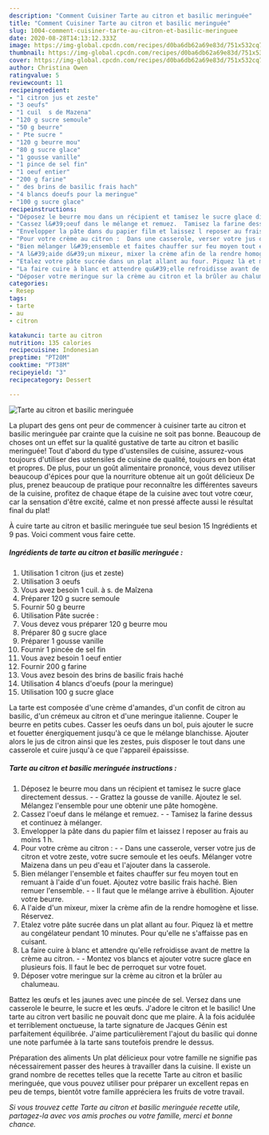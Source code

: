 ```yaml
---
description: "Comment Cuisiner Tarte au citron et basilic meringuée"
title: "Comment Cuisiner Tarte au citron et basilic meringuée"
slug: 1004-comment-cuisiner-tarte-au-citron-et-basilic-meringuee
date: 2020-08-28T14:13:12.333Z
image: https://img-global.cpcdn.com/recipes/d0ba6db62a69e83d/751x532cq70/tarte-au-citron-et-basilic-meringuee-photo-principale-de-la-recette.jpg
thumbnail: https://img-global.cpcdn.com/recipes/d0ba6db62a69e83d/751x532cq70/tarte-au-citron-et-basilic-meringuee-photo-principale-de-la-recette.jpg
cover: https://img-global.cpcdn.com/recipes/d0ba6db62a69e83d/751x532cq70/tarte-au-citron-et-basilic-meringuee-photo-principale-de-la-recette.jpg
author: Christina Owen
ratingvalue: 5
reviewcount: 11
recipeingredient:
- "1 citron jus et zeste"
- "3 oeufs"
- "1 cuil  s de Mazena"
- "120 g sucre semoule"
- "50 g beurre"
- " Pte sucre "
- "120 g beurre mou"
- "80 g sucre glace"
- "1 gousse vanille"
- "1 pince de sel fin"
- "1 oeuf entier"
- "200 g farine"
- " des brins de basilic frais hach"
- "4 blancs doeufs pour la meringue"
- "100 g sucre glace"
recipeinstructions:
- "Déposez le beurre mou dans un récipient et tamisez le sucre glace directement dessus.  Grattez la gousse de vanille. Ajoutez le sel. Mélangez l&#39;ensemble pour une obtenir une pâte homogène."
- "Cassez l&#39;oeuf dans le mélange et remuez.  Tamisez la farine dessus et continuez à mélanger."
- "Envelopper la pâte dans du papier film et laissez l reposer au frais au moins 1 h."
- "Pour votre crème au citron :  Dans une casserole, verser votre jus de citron et votre zeste, votre sucre semoule et les oeufs. Mélanger votre Maizena dans un peu d&#39;eau et l&#39;ajouter dans la casserole."
- "Bien mélanger l&#39;ensemble et faites chauffer sur feu moyen tout en remuant à l&#39;aide d&#39;un fouet. Ajoutez votre basilic frais haché. Bien remuer l&#39;ensemble.   Il faut que le mélange arrive à ébullition. Ajouter votre beurre."
- "A l&#39;aide d&#39;un mixeur, mixer la crème afin de la rendre homogène et lisse. Réservez."
- "Etalez votre pâte sucrée dans un plat allant au four. Piquez là et mettre au congélateur pendant 10 minutes. Pour qu&#39;elle ne s&#39;affaisse pas en cuisant."
- "La faire cuire à blanc et attendre qu&#39;elle refroidisse avant de mettre la crème au citron.  Montez vos blancs et ajouter votre sucre glace en plusieurs fois. Il faut le bec de perroquet sur votre fouet."
- "Déposer votre meringue sur la crème au citron et la brûler au chalumeau."
categories:
- Resep
tags:
- tarte
- au
- citron

katakunci: tarte au citron 
nutrition: 135 calories
recipecuisine: Indonesian
preptime: "PT20M"
cooktime: "PT38M"
recipeyield: "3"
recipecategory: Dessert

---
```



![Tarte au citron et basilic meringuée](https://img-global.cpcdn.com/recipes/d0ba6db62a69e83d/751x532cq70/tarte-au-citron-et-basilic-meringuee-photo-principale-de-la-recette.jpg)

La plupart des gens ont peur de commencer à cuisiner tarte au citron et basilic meringuée par crainte que la cuisine ne soit pas bonne. Beaucoup de choses ont un effet sur la qualité gustative de tarte au citron et basilic meringuée! Tout d'abord du type d'ustensiles de cuisine, assurez-vous toujours d'utiliser des ustensiles de cuisine de qualité, toujours en bon état et propres. De plus, pour un goût alimentaire prononcé, vous devez utiliser beaucoup d'épices pour que la nourriture obtenue ait un goût délicieux De plus, prenez beaucoup de pratique pour reconnaître les différentes saveurs de la cuisine, profitez de chaque étape de la cuisine avec tout votre cœur, car la sensation d'être excité, calme et non pressé affecte aussi le résultat final du plat!

<!--inarticleads1-->

À cuire tarte au citron et basilic meringuée tue seul besion 15 Ingrédients et 9 pas. Voici comment vous faire cette.

##### Ingrédients de tarte au citron et basilic meringuée :

1. Utilisation 1 citron (jus et zeste)
1. Utilisation 3 oeufs
1. Vous avez besoin 1 cuil. à s. de Maîzena
1. Préparer 120 g sucre semoule
1. Fournir 50 g beurre
1. Utilisation  Pâte sucrée :
1. Vous devez vous préparer 120 g beurre mou
1. Préparer 80 g sucre glace
1. Préparer 1 gousse vanille
1. Fournir 1 pincée de sel fin
1. Vous avez besoin 1 oeuf entier
1. Fournir 200 g farine
1. Vous avez besoin  des brins de basilic frais haché
1. Utilisation 4 blancs d&#39;oeufs (pour la meringue)
1. Utilisation 100 g sucre glace


La tarte est composée d&#39;une crème d&#39;amandes, d&#39;un confit de citron au basilic, d&#39;un crémeux au citron et d&#39;une meringue italienne. Couper le beurre en petits cubes. Casser les oeufs dans un bol, puis ajouter le sucre et fouetter énergiquement jusqu&#39;à ce que le mélange blanchisse. Ajouter alors le jus de citron ainsi que les zestes, puis disposer le tout dans une casserole et cuire jusqu&#39;à ce que l&#39;appareil épaississe. 

<!--inarticleads2-->

##### Tarte au citron et basilic meringuée instructions :

1. Déposez le beurre mou dans un récipient et tamisez le sucre glace directement dessus. -  - Grattez la gousse de vanille. Ajoutez le sel. Mélangez l&#39;ensemble pour une obtenir une pâte homogène.
1. Cassez l&#39;oeuf dans le mélange et remuez. -  - Tamisez la farine dessus et continuez à mélanger.
1. Envelopper la pâte dans du papier film et laissez l reposer au frais au moins 1 h.
1. Pour votre crème au citron : -  - Dans une casserole, verser votre jus de citron et votre zeste, votre sucre semoule et les oeufs. Mélanger votre Maizena dans un peu d&#39;eau et l&#39;ajouter dans la casserole.
1. Bien mélanger l&#39;ensemble et faites chauffer sur feu moyen tout en remuant à l&#39;aide d&#39;un fouet. Ajoutez votre basilic frais haché. Bien remuer l&#39;ensemble.  -  - Il faut que le mélange arrive à ébullition. Ajouter votre beurre.
1. A l&#39;aide d&#39;un mixeur, mixer la crème afin de la rendre homogène et lisse. Réservez.
1. Etalez votre pâte sucrée dans un plat allant au four. Piquez là et mettre au congélateur pendant 10 minutes. Pour qu&#39;elle ne s&#39;affaisse pas en cuisant.
1. La faire cuire à blanc et attendre qu&#39;elle refroidisse avant de mettre la crème au citron. -  - Montez vos blancs et ajouter votre sucre glace en plusieurs fois. Il faut le bec de perroquet sur votre fouet.
1. Déposer votre meringue sur la crème au citron et la brûler au chalumeau.


Battez les œufs et les jaunes avec une pincée de sel. Versez dans une casserole le beurre, le sucre et les œufs. J&#39;adore le citron et le basilic! Une tarte au citron vert basilic ne pouvait donc que me plaire. À la fois acidulée et terriblement onctueuse, la tarte signature de Jacques Génin est parfaitement équilibrée. J&#39;aime particulièrement l&#39;ajout du basilic qui donne une note parfumée à la tarte sans toutefois prendre le dessus. 

<!--inarticleads1-->

<p>
Préparation des aliments Un plat délicieux pour votre famille ne signifie pas nécessairement passer des heures à travailler dans la cuisine. Il existe un grand nombre de recettes telles que la recette Tarte au citron et basilic meringuée, que vous pouvez utiliser pour préparer un excellent repas en peu de temps, bientôt votre famille appréciera les fruits de votre travail.
</p>

<p>
<i>Si vous trouvez cette Tarte au citron et basilic meringuée recette utile, partagez-la avec vos amis proches ou votre famille, merci et bonne chance.</i>
</p>
